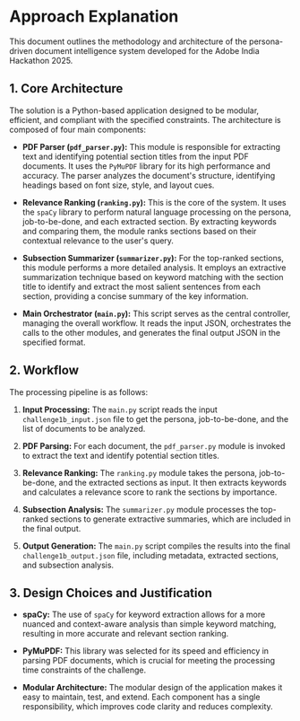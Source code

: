 # Approach Explanation

This document outlines the methodology and architecture of the persona-driven document intelligence system developed for the Adobe India Hackathon 2025.

## 1. Core Architecture

The solution is a Python-based application designed to be modular, efficient, and compliant with the specified constraints. The architecture is composed of four main components:

- **PDF Parser (`pdf_parser.py`):** This module is responsible for extracting text and identifying potential section titles from the input PDF documents. It uses the `PyMuPDF` library for its high performance and accuracy. The parser analyzes the document's structure, identifying headings based on font size, style, and layout cues.

- **Relevance Ranking (`ranking.py`):** This is the core of the system. It uses the `spaCy` library to perform natural language processing on the persona, job-to-be-done, and each extracted section. By extracting keywords and comparing them, the module ranks sections based on their contextual relevance to the user's query.

- **Subsection Summarizer (`summarizer.py`):** For the top-ranked sections, this module performs a more detailed analysis. It employs an extractive summarization technique based on keyword matching with the section title to identify and extract the most salient sentences from each section, providing a concise summary of the key information.

- **Main Orchestrator (`main.py`):** This script serves as the central controller, managing the overall workflow. It reads the input JSON, orchestrates the calls to the other modules, and generates the final output JSON in the specified format.

## 2. Workflow

The processing pipeline is as follows:

1.  **Input Processing:** The `main.py` script reads the input `challenge1b_input.json` file to get the persona, job-to-be-done, and the list of documents to be analyzed.

2.  **PDF Parsing:** For each document, the `pdf_parser.py` module is invoked to extract the text and identify potential section titles.

3.  **Relevance Ranking:** The `ranking.py` module takes the persona, job-to-be-done, and the extracted sections as input. It then extracts keywords and calculates a relevance score to rank the sections by importance.

4.  **Subsection Analysis:** The `summarizer.py` module processes the top-ranked sections to generate extractive summaries, which are included in the final output.

5.  **Output Generation:** The `main.py` script compiles the results into the final `challenge1b_output.json` file, including metadata, extracted sections, and subsection analysis.

## 3. Design Choices and Justification

- **spaCy:** The use of `spaCy` for keyword extraction allows for a more nuanced and context-aware analysis than simple keyword matching, resulting in more accurate and relevant section ranking.

- **PyMuPDF:** This library was selected for its speed and efficiency in parsing PDF documents, which is crucial for meeting the processing time constraints of the challenge.

- **Modular Architecture:** The modular design of the application makes it easy to maintain, test, and extend. Each component has a single responsibility, which improves code clarity and reduces complexity.
